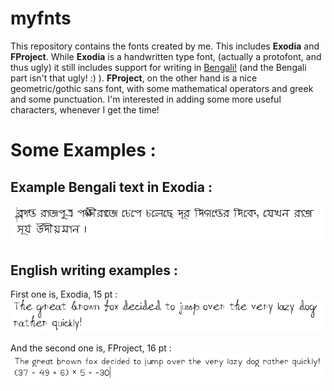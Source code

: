 # myfnts

This repository contains the fonts created by me. This includes **Exodia** and **FProject**. While **Exodia** is a handwritten type font, (actually a protofont, and thus ugly) it still includes support for writing in [Bengali!](https://en.wikipedia.org/wiki/Bengali) (and the Bengali part isn't that ugly! :) ).
**FProject**, on the other hand is a nice geometric/gothic sans font, with some mathematical operators and greek and some punctuation. I'm interested in adding some more useful characters, whenever I get the time!

# Some Examples :

## Example Bengali text in Exodia :

![Example 1](/Examples/ex1.png)

## English writing examples :

First one is, Exodia, 15 pt :
![Example 2](/Examples/ex2.png)

And the second one is, FProject, 16 pt :
![Example 3](/Examples/ex3.png)



